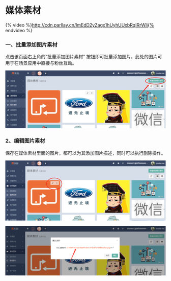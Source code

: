 # 媒体素材

{% video %}http://cdn.parllay.cn/lmEdD2yZagx1hUyhUUxbRqIRrWli{% endvideo %}

### 一、批量添加图片素材

点击该页面右上角的“批量添加图片素材”  按钮即可批量添加图片，此处的图片可用于在场景应用中直接与粉丝互动。  

![](/assets/1516354047%281%29.png)

### 2、编辑图片素材

保存在媒体素材里面的图片，都可以为其添加图片描述，同时可以执行删除操作。  

![](/assets/1516354170%281%29.png)

![](/assets/1516354207%281%29.png)

